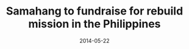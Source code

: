 ---
layout: post
title:  "Samahang to fundraise for rebuild mission in the Philippines"
date:   2014-05-22 
link: http://dailybruin.com/2014/05/22/samahang-to-fundraise-for-rebuild-mission-in-the-philippines/
type: link
---